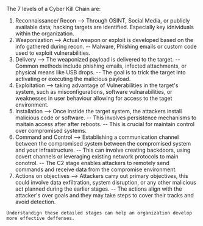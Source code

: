 The 7 levels of a Cyber Kill Chain are:
1. Reconnaissance/ Recon --> Through OSINT, Social Media, or publicly available data; hacking targets are identified. Especially key idnividuals within the organization.
2. Weaponization --> Actual weapon or exploit is developed based on the info gathered during recon. -- Malware, Phishing emails or custom code used to exploit vulnerabilities.
3. Delivery --> The weaponized payload is delivered to the target. -- Common methods include phishing emails, infected attachments, or physical means like USB drops. -- The goal is to trick the target into activating or executing the malicious payload.
4. Exploitation --> taking advantage of Vulnerabilities in the target's system, such as misconfigurations, software vulnarabilities, or weaknesses in user behaviour allowing for access to the taget environment.
5. Installation --> Once instide the target system, the attackers install malicious code or software. -- This involves persistence mechanisms to maitain access after after reboots. -- This is crucial for maintain control over compromised systems.
6. Command and Control --> Establishing a communication channel between the compromised system between the compromised system and your infrastructure. -- This can involve creating backdoors, using covert channels or leveraging existing network protocols to main conotrol. --  The C2 stage enables attackers to remotely send commands and receive data from the compromise environment.
7. Actions on objectives --> Attackers carry out primary objectives, this could involve data exfiltration, system disruption, or any other malicious act planned during the earlier stages. -- The actions align with the attacker's over goals and they may take steps to cover their tracks and avoid detection.

`Understandign these detailed stages can help an organization develop more effective deffenses.`